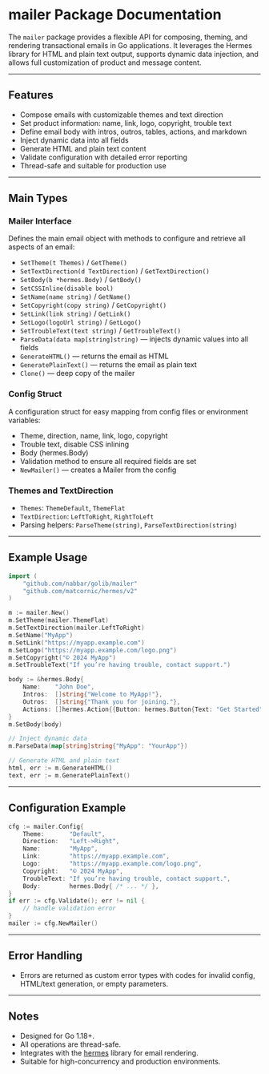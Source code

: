# mailer Package Documentation

The `mailer` package provides a flexible API for composing, theming, and rendering transactional emails in Go applications. It leverages the Hermes library for HTML and plain text output, supports dynamic data injection, and allows full customization of product and message content.

---

## Features

- Compose emails with customizable themes and text direction
- Set product information: name, link, logo, copyright, trouble text
- Define email body with intros, outros, tables, actions, and markdown
- Inject dynamic data into all fields
- Generate HTML and plain text content
- Validate configuration with detailed error reporting
- Thread-safe and suitable for production use

---

## Main Types

### Mailer Interface

Defines the main email object with methods to configure and retrieve all aspects of an email:

- `SetTheme(t Themes)` / `GetTheme()`
- `SetTextDirection(d TextDirection)` / `GetTextDirection()`
- `SetBody(b *hermes.Body)` / `GetBody()`
- `SetCSSInline(disable bool)`
- `SetName(name string)` / `GetName()`
- `SetCopyright(copy string)` / `GetCopyright()`
- `SetLink(link string)` / `GetLink()`
- `SetLogo(logoUrl string)` / `GetLogo()`
- `SetTroubleText(text string)` / `GetTroubleText()`
- `ParseData(data map[string]string)` — injects dynamic values into all fields
- `GenerateHTML()` — returns the email as HTML
- `GeneratePlainText()` — returns the email as plain text
- `Clone()` — deep copy of the mailer

### Config Struct

A configuration struct for easy mapping from config files or environment variables:

- Theme, direction, name, link, logo, copyright
- Trouble text, disable CSS inlining
- Body (hermes.Body)
- Validation method to ensure all required fields are set
- `NewMailer()` — creates a Mailer from the config

### Themes and TextDirection

- `Themes`: `ThemeDefault`, `ThemeFlat`
- `TextDirection`: `LeftToRight`, `RightToLeft`
- Parsing helpers: `ParseTheme(string)`, `ParseTextDirection(string)`

---

## Example Usage

```go
import (
    "github.com/nabbar/golib/mailer"
    "github.com/matcornic/hermes/v2"
)

m := mailer.New()
m.SetTheme(mailer.ThemeFlat)
m.SetTextDirection(mailer.LeftToRight)
m.SetName("MyApp")
m.SetLink("https://myapp.example.com")
m.SetLogo("https://myapp.example.com/logo.png")
m.SetCopyright("© 2024 MyApp")
m.SetTroubleText("If you’re having trouble, contact support.")

body := &hermes.Body{
    Name:    "John Doe",
    Intros:  []string{"Welcome to MyApp!"},
    Outros:  []string{"Thank you for joining."},
    Actions: []hermes.Action{{Button: hermes.Button{Text: "Get Started", Link: "https://myapp.example.com/start"}}},
}
m.SetBody(body)

// Inject dynamic data
m.ParseData(map[string]string{"MyApp": "YourApp"})

// Generate HTML and plain text
html, err := m.GenerateHTML()
text, err := m.GeneratePlainText()
```

---

## Configuration Example

```go
cfg := mailer.Config{
    Theme:       "Default",
    Direction:   "Left->Right",
    Name:        "MyApp",
    Link:        "https://myapp.example.com",
    Logo:        "https://myapp.example.com/logo.png",
    Copyright:   "© 2024 MyApp",
    TroubleText: "If you’re having trouble, contact support.",
    Body:        hermes.Body{ /* ... */ },
}
if err := cfg.Validate(); err != nil {
    // handle validation error
}
mailer := cfg.NewMailer()
```

---

## Error Handling

- Errors are returned as custom error types with codes for invalid config, HTML/text generation, or empty parameters.

---

## Notes

- Designed for Go 1.18+.
- All operations are thread-safe.
- Integrates with the [hermes](https://github.com/matcornic/hermes) library for email rendering.
- Suitable for high-concurrency and production environments.
